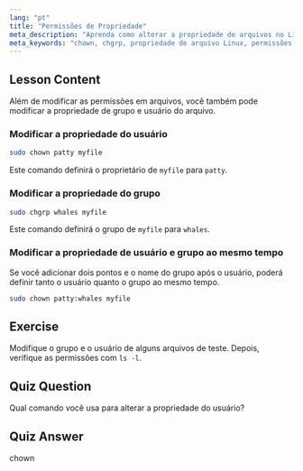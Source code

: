 ```yaml
---
lang: "pt"
title: "Permissões de Propriedade"
meta_description: "Aprenda como alterar a propriedade de arquivos no Linux usando os comandos chown e chgrp. Entenda as permissões de usuário e grupo com este tutorial de Linux para iniciantes."
meta_keywords: "chown, chgrp, propriedade de arquivo Linux, permissões Linux, comandos Linux, Linux para iniciantes, tutorial Linux, guia Linux"
---
```


## Lesson Content

Além de modificar as permissões em arquivos, você também pode modificar a propriedade de grupo e usuário do arquivo.

### Modificar a propriedade do usuário

```bash
sudo chown patty myfile
```

Este comando definirá o proprietário de `myfile` para `patty`.

### Modificar a propriedade do grupo

```bash
sudo chgrp whales myfile
```

Este comando definirá o grupo de `myfile` para `whales`.

### Modificar a propriedade de usuário e grupo ao mesmo tempo

Se você adicionar dois pontos e o nome do grupo após o usuário, poderá definir tanto o usuário quanto o grupo ao mesmo tempo.

```bash
sudo chown patty:whales myfile
```

## Exercise

Modifique o grupo e o usuário de alguns arquivos de teste. Depois, verifique as permissões com `ls -l`.

## Quiz Question

Qual comando você usa para alterar a propriedade do usuário?

## Quiz Answer

chown
